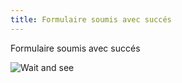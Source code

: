 ```yaml
---
title: Formulaire soumis avec succés
---
```

Formulaire soumis avec succés

![Wait and see](/images/wait.jpg)